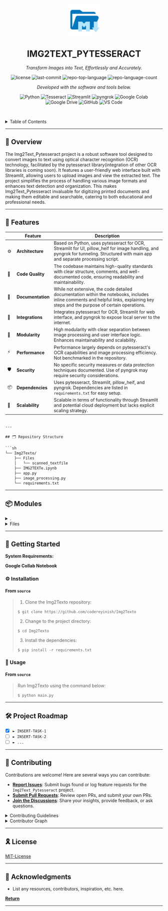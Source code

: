 <p align="center">
  <img src="https://raw.githubusercontent.com/PKief/vscode-material-icon-theme/ec559a9f6bfd399b82bb44393651661b08aaf7ba/icons/folder-markdown-open.svg" width="100" alt="project-logo">
</p>
<p align="center">
    <h1 align="center">IMG2TEXT_PYTESSERACT</h1>
</p>
<p align="center">
    <em>Transform Images into Text, Effortlessly and Accurately.</em>
</p>
<p align="center">
	<img src="https://img.shields.io/github/license/codereyinish/Img2Texto?style=flat&logo=opensourceinitiative&logoColor=white&color=black" alt="license">
	<img src="https://img.shields.io/github/last-commit/codereyinish/Img2Texto?style=flat&logo=git&logoColor=white&color=black" alt="last-commit">
	<img src="https://img.shields.io/github/languages/top/codereyinish/Img2Texto?style=flat&color=black" alt="repo-top-language">
	<img src="https://img.shields.io/github/languages/count/codereyinish/Img2Texto?style=flat&color=black" alt="repo-language-count">
<p align="center">
		<em>Developed with the software and tools below.</em>
</p>
<p align="center">
  <img src="https://img.shields.io/badge/Python-3776AB.svg?style=flat&logo=Python&logoColor=white" alt="Python">
  <img src="https://img.shields.io/badge/Tesseract-OCR-4285F4?style=flat&logo=google&logoColor=white" alt="Tesseract">
  <img src="https://img.shields.io/badge/Streamlit-FF4B4B?style=flat&logo=Streamlit&logoColor=white" alt="Streamlit">
  <img src="https://img.shields.io/badge/pyngrok-1DA1F2?style=flat&logo=ngrok&logoColor=white" alt="pyngrok">
  <img src="https://img.shields.io/badge/Google%20Colab-F9AB00?style=flat&logo=googlecolab&logoColor=white" alt="Google Colab">
  <img src="https://img.shields.io/badge/Google%20Drive-4285F4?style=flat&logo=googledrive&logoColor=white" alt="Google Drive">
  <img src="https://img.shields.io/badge/GitHub-181717?style=flat&logo=github&logoColor=white" alt="GitHub">
  <img src="https://img.shields.io/badge/VS%20Code-007ACC?style=flat&logo=visual-studio-code&logoColor=white" alt="VS Code">
</p>

<br><!-- TABLE OF CONTENTS -->
<details>
  <summary>Table of Contents</summary><br>

- [📍 Overview](#-overview)
- [🧩 Features](#-features)
- [🗂️ Repository Structure](#️-repository-structure)
- [📦 Modules](#-modules)
- [🚀 Getting Started](#-getting-started)
  - [⚙️ Installation](#️-installation)
  - [🤖 Usage](#-usage)
  - [🧪 Tests](#-tests)
- [🛠 Project Roadmap](#-project-roadmap)
- [🤝 Contributing](#-contributing)
- [🎗 License](#-license)
- [🔗 Acknowledgments](#-acknowledgments)
</details>
<hr>

## 📍 Overview

The Img2Text_Pytesseract project is a robust software tool designed to convert images to text using optical character recognition (OCR) technology, facilitated by the pytesseract library(integration of  other OCR libraries is coming soon). It features a user-friendly web interface built with Streamlit, allowing users to upload images and view the extracted text. The project simplifies the process of handling various image formats and enhances text detection and organization. This makes Img2Text_Pytesseract invaluable for digitizing printed documents and making them editable and searchable, catering to both educational and professional needs.

---

## 🧩 Features

|    |   Feature         | Description |
|----|-------------------|---------------------------------------------------------------|
| ⚙️  | **Architecture**  | Based on Python, uses pytesseract for OCR, Streamlit for UI, pillow_heif for image handling, and pyngrok for tunneling. Structured with main app and separate processing script. |
| 🔩 | **Code Quality**  | The codebase maintains high-quality standards with clear structure, comments, and well-documented code, ensuring readability and maintainability.|
| 📄 | **Documentation** | While not extensive, the code detailed documentation within the notebooks, includes inline comments  and helpful links, explaining key steps and the purpose of certain operations.|
| 🔌 | **Integrations**  | Integrates pytesseract for OCR, Streamlit for web interface, and pyngrok to expose local server to the internet. |
| 🧩 | **Modularity**    | High modularity with clear separation between image processing and user interface logic. Enhances maintainability and scalability. |
| ⚡️  | **Performance**   | Performance largely depends on pytesseract's OCR capabilities and image processing efficiency. Not benchmarked in the repository. |
| 🛡️ | **Security**      | No specific security measures or data protection techniques documented. Use of pyngrok may require security considerations. |
| 📦 | **Dependencies**  | Uses pytesseract, Streamlit, pillow_heif, and pyngrok. Dependencies are listed in `requirements.txt` for easy setup. |
| 🚀 | **Scalability**   | Scalable in terms of functionality through Streamlit and potential cloud deployment but lacks explicit scaling strategy. |
```

---

## 🗂️ Repository Structure

```sh
└── Img2Texto/
    ├── Files
    │   └── scanned_textfile
    ├── IMG2TEXTe.ipynb
    ├── app.py
    ├── image_processing.py
    └── requirements.txt
```

---

## 📦 Modules

<details closed><summary>.</summary>

| File                                                                                                        | Summary                                                                                                                                                                                                                                                                                                                                                                                                                                                                                                                                                                                                                                                                                                                                                                                                                                                                                                                                                                                                                                                                                                                                                                               |
| ---                                                                                                         | ---                                                                                                                                                                                                                                                                                                                                                                                                                                                                                                                                                                                                                                                                                                                                                                                                                                                                                                                                                                                                                                                                                                                                                                                   |
| [requirements.txt](https://github.com/codereyinish/Img2Text0/blob/master/requirements.txt)       | Requirements.txt specifies dependencies essential for the Img2Text_Pytesseract project, ensuring the application can perform image processing and text extraction by utilizing libraries such as pytesseract, streamlit for web app interface, pillow_heif for image format handling, and pyngrok for public URL provisioning.                                                                                                                                                                                                                                                                                                                                                                                                                                                                                                                                                                                                                                                                                                                                                                                                                                                        |
| [app.py](https://github.com/codereyinish/Img2Texto/blob/master/app.py)                           | App.py` serves as the user interface for the Img2Text_Pytesseract repository, utilizing Streamlit to facilitate image uploads and display extracted text. The script integrates image processing functionalities and offers a user-friendly sidebar with instructions and file upload capabilities, enhancing accessibility and interactivity.                                                                                                                                                                                                                                                                                                                                                                                                                                                                                                                                                                                                                                                                                                                                                                                                                                        |
| [IMG2TEXTe.ipynb](https://github.com/codereyinish/Img2Texto/blob/master/IMG2TEXTe.ipynb)         | main .ipynb file containing whole codebase |
| [image_processing.py](https://github.com/codereyinish/Img2Texto/blob/master/image_processing.py) | Image_processing.py` extracts text from images using optical character recognition (OCR) with pytesseract, processes the image for better text detection, and organizes the output text in a structured format by saving it to a file within the Img2Text_Pytesseract project.                                                                                                                                                                                                                                                                                                                                                                                                                                                                                                                                                                                                                                                                                                                                                                                                                                                                                                        |

</details>

<details closed><summary>Files</summary>

| File                                                                                                        | Summary                                                                                                                                                                                                                                                                                     |
| ---                                                                                                         | ---                                                                                                                                                                                                                                                                                         |
| [scanned_textfile](https://github.com/codereyinish/Img2Text_Pytesseract/blob/master/Files/scanned_textfile) | Contains a scanned image of a text, likely used by the Img2Text_Pytesseract repository to demonstrate or test the OCR capabilities of the system, converting image-based text into editable and searchable text. This aligns with the projects focus on image-to-text conversion processes. |

</details>

---

## 🚀 Getting Started

**System Requirements:**

**Google Collab Notebook**

### ⚙️ Installation

<h4>From <code>source</code></h4>

> 1. Clone the Img2Texto repository:
>
> ```console
> $ git clone https://github.com/codereyinish/Img2Texto
> ```
>
> 2. Change to the project directory:
> ```console
> $ cd Img2Texto
> ```
>
> 3. Install the dependencies:
> ```console
> $ pip install -r requirements.txt
> ```

### 🤖 Usage

<h4>From <code>source</code></h4>

> Run Img2Texto using the command below:
> ```console
> $ python main.py
> ```


---

## 🛠 Project Roadmap

- [X] `► INSERT-TASK-1`
- [ ] `► INSERT-TASK-2`
- [ ] `► ...`

---

## 🤝 Contributing

Contributions are welcome! Here are several ways you can contribute:

- **[Report Issues](https://github.com/codereyinish/Img2Texto/issues)**: Submit bugs found or log feature requests for the `Img2Text_Pytesseract` project.
- **[Submit Pull Requests](https://github.com/codereyinish/Img2Texto/blob/main/CONTRIBUTING.md)**: Review open PRs, and submit your own PRs.
- **[Join the Discussions](https://github.com/codereyinish/Img2Texto/discussions)**: Share your insights, provide feedback, or ask questions.

<details closed>
<summary>Contributing Guidelines</summary>

1. **Fork the Repository**: Start by forking the project repository to your github account.
2. **Clone Locally**: Clone the forked repository to your local machine using a git client.
   ```sh
   git clone https://github.com/codereyinish/Img2Texto
   ```
3. **Create a New Branch**: Always work on a new branch, giving it a descriptive name.
   ```sh
   git checkout -b new-feature-x
   ```
4. **Make Your Changes**: Develop and test your changes locally.
5. **Commit Your Changes**: Commit with a clear message describing your updates.
   ```sh
   git commit -m 'Implemented new feature x.'
   ```
6. **Push to github**: Push the changes to your forked repository.
   ```sh
   git push origin new-feature-x
   ```
7. **Submit a Pull Request**: Create a PR against the original project repository. Clearly describe the changes and their motivations.
8. **Review**: Once your PR is reviewed and approved, it will be merged into the main branch. Congratulations on your contribution!
</details>

<details closed>
<summary>Contributor Graph</summary>
<br>
<p align="center">
   <a href="https://github.com{/codereyinish/Img2Text_Pytesseract/}graphs/contributors">
      <img src="https://contrib.rocks/image?repo=codereyinish/Img2Text_Pytesseract">
   </a>
</p>
</details>

---

## 🎗 License

[MIT-License](LICENSE)

---
## 🔗 Acknowledgments

- List any resources, contributors, inspiration, etc. here.

[**Return**](#-overview)

---
